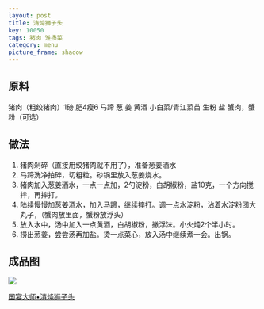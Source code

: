 ```yaml
---
layout: post
title: 清炖狮子头
key: 10050
tags: 猪肉 淮扬菜
category: menu
picture_frame: shadow
---
```


## 原料

猪肉（粗绞猪肉）1磅 肥4瘦6
马蹄
葱
姜
黄酒
小白菜/青江菜苗
生粉
盐
蟹肉，蟹粉（可选）


<!--more-->

## 做法


1. 猪肉剁碎（直接用绞猪肉就不用了），准备葱姜酒水
2. 马蹄洗净拍碎，切粗粒。砂锅里放入葱姜烧水。
3. 猪肉加入葱姜酒水，一点一点加，2勺淀粉，白胡椒粉，盐10克，一个方向搅拌，再摔打。
4. 陆续慢慢加葱姜酒水，加入马蹄，继续摔打。调一点水淀粉，沾着水淀粉团大丸子，（蟹肉放里面，蟹粉放浮头）
5. 放入水中，汤中加入一点黄酒，白胡椒粉，撇浮沫。小火炖2个半小时。
6. 捞出葱姜，尝尝汤再加盐。烫一点菜心，放入汤中继续煮一会。出锅。

## 成品图

![](https://s3-us-west-1.amazonaws.com/menchi.xyz/%E6%B8%85%E7%82%96%E7%8B%AE%E5%AD%90%E5%A4%B4.jpg)

[国宴大师•清炖狮子头](https://youtu.be/4-unNNxyOd0)